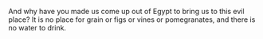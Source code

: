 And why have you made us come up out of Egypt to bring us to this evil place? It is no place for grain or figs or vines or pomegranates, and there is no water to drink.
